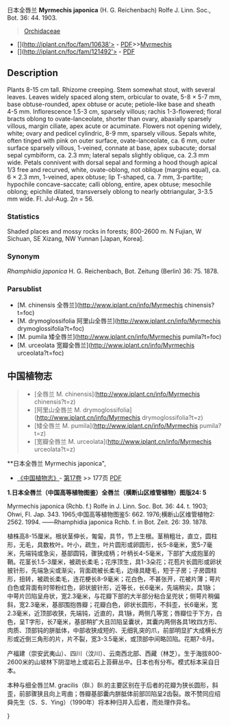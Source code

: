 日本全唇兰 **Myrmechis japonica** (H. G. Reichenbach) Rolfe J. Linn. Soc., Bot. 36: 44. 1903.

> [Orchidaceae](http://www.iplant.cn/info/Orchidaceae?t=foc)
* [](http://iplant.cn/foc/fam/10638'> - [PDF](http://iplant.cn/foc/pdf/Orchidaceae.pdf)>>[Myrmechis](http://www.iplant.cn/info/Myrmechis?t=foc)
* [](http://iplant.cn/foc/fam/121492'> - [PDF](http://www.iplant.cn/foc/pdf/Myrmechis.pdf)

## Description

Plants 8-15 cm tall. Rhizome creeping. Stem somewhat stout, with several leaves. Leaves widely spaced along stem, orbicular to ovate, 5-8 × 5-7 mm, base obtuse-rounded, apex obtuse or acute; petiole-like base and sheath 4-5 mm. Inflorescence 1.5-3 cm, sparsely villous; rachis 1-3-flowered; floral bracts oblong to ovate-lanceolate, shorter than ovary, abaxially sparsely villous, margin ciliate, apex acute or acuminate. Flowers not opening widely, white; ovary and pedicel cylindric, 8-9 mm, sparsely villous. Sepals white, often tinged with pink on outer surface, ovate-lanceolate, ca. 6 mm, outer surface sparsely villous, 1-veined, connate at base, apex subacute; dorsal sepal cymbiform, ca. 2.3 mm; lateral sepals slightly oblique, ca. 2.3 mm wide. Petals connivent with dorsal sepal and forming a hood though apical 1/3 free and recurved, white, ovate-oblong, not oblique (margins equal), ca. 6 × 2.3 mm, 1-veined, apex obtuse; lip T-shaped, ca. 7 mm, 3-partite; hypochile concave-saccate; calli oblong, entire, apex obtuse; mesochile oblong; epichile dilated, transversely oblong to nearly obtriangular, 3-3.5 mm wide. Fl. Jul-Aug. 2*n* = 56.

### Statistics
Shaded places and mossy rocks in forests; 800-2600 m. N Fujian, W Sichuan, SE Xizang, NW Yunnan [Japan, Korea].

### Synonym
*Rhamphidia japonica* H. G. Reichenbach, Bot. Zeitung (Berlin) 36: 75. 1878.



### Parsublist

* [M.  chinensis  全唇兰](http://www.iplant.cn/info/Myrmechis chinensis?t=foc)
* [M.  drymoglossifolia  阿里山全唇兰](http://www.iplant.cn/info/Myrmechis drymoglossifolia?t=foc)
* [M.  pumila  矮全唇兰](http://www.iplant.cn/info/Myrmechis pumila?t=foc)
* [M.  urceolata  宽瓣全唇兰](http://www.iplant.cn/info/Myrmechis urceolata?t=foc)


## 中国植物志

> * [全唇兰  M.  chinensis](http://www.iplant.cn/info/Myrmechis chinensis?t=z)
> * [阿里山全唇兰  M.  drymoglossifolia](http://www.iplant.cn/info/Myrmechis drymoglossifolia?t=z)
> * [矮全唇兰  M.  pumila](http://www.iplant.cn/info/Myrmechis pumila?t=z)
> * [宽瓣全唇兰  M.  urceolata](http://www.iplant.cn/info/Myrmechis urceolata?t=z)


**日本全唇兰 Myrmechis japonica",


* [《中国植物志》](http://www.iplant.cn/frps)- [第17卷](http://www.iplant.cn/frps/vol/17) >> 177页 [PDF](http://www.iplant.cn/frps/pdf/17/177.pdf)

**1.日本全唇兰（中国高等植物图鉴）全唇兰（横断山区维管植物）图版24: 5**

Myrmechis japonica (Rchb. f.) Rolfe in J. Linn. Soc. Bot. 36: 44. t. 1903; Ohwi, Fl. Jap. 343. 1965;中国高等植物图鉴5: 662. 1976;横断山区维管植物2: 2562. 1994. ——Rhamphidia japonica Rchb. f. in Bot. Zeit. 26: 39. 1878.

植株高8-15厘米。根状茎伸长，匍匐，具节，节上生根。茎稍粗壮，直立，圆柱形，无毛，具数枚叶。叶小，疏生，叶片圆形或卵圆形，长5-8毫米，宽5-7毫米，先端钝或急尖，基部圆钝，骤狭成柄；叶柄长4-5毫米，下部扩大成抱茎的鞘。花茎长1.5-3厘米，被疏长柔毛；花序顶生，具1-3朵花；花苞片长圆形或卵状披针形，先端急尖或渐尖，背面疏被长柔毛，边缘具睫毛，短于子房；子房圆柱形，扭转，被疏长柔毛，连花梗长8-9毫米；花白色，不甚张开，花被片薄；萼片白色或背面有时带粉红色，卵状披针形，近等长，长6毫米，先端稍尖，具1脉；中萼片凹陷呈舟状，宽2.3毫米，与花瓣下部的大半部分粘合呈兜状；侧萼片稍偏斜，宽2.3毫米，基部围抱唇瓣；花瓣白色，卵状长圆形，不斜歪，长6毫米，宽2.3毫米，近顶部收狭，先端钝，近直的，具1脉，两侧几等宽；唇瓣位于下方，白色，呈T字形，长7毫米，基部稍扩大且凹陷呈囊状，其囊内两侧各具1枚四方形、肉质、顶部钝的胼胝体，中部收狭成短的、无细乳突的爪，前部明显扩大成横长方形或近倒三角形的片，片不裂，宽3-3.5毫米，或顶部中间略凹陷。花期7-8月。

产福建（崇安武夷山）、四川（汶川）、云南西北部、西藏（林芝）。生于海拔800-2600米的山坡林下阴湿地上或岩石上苔藓丛中。日本也有分布。模式标本采自日本。

本种与细全唇兰M. gracilis（Bl.）Bl.的主要区别在于后者的花瓣为狭长圆形，斜歪，前部骤狭且向上弯曲；唇瓣基部囊内胼胝体前部凹陷呈2齿裂。故不赞同应绍舜先生（S．S．Ying）（1990年）将本种归并入后者，而处理作异名。



}